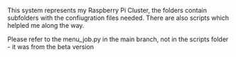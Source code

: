 This system represents my Raspberry Pi Cluster, the folders contain  subfolders with the confiugration files needed. There are also scripts which helpled me along the way. 

Please refer to the menu_job.py in the main branch, not in the scripts folder - it was from the beta version
